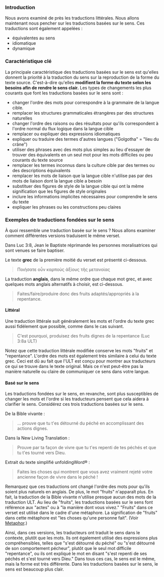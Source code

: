 ### Introduction

Nous avons examiné de près les traductions littérales. Nous allons maintenant nous pencher sur les traductions basées sur le sens. Ces traductions sont également appelées :

* équivalentes au sens
* idiomatique
* dynamique

### Caractéristique clé

La principale caractéristique des traductions basées sur le sens est qu'elles donnent la priorité à la traduction du sens sur la reproduction de la forme du texte source. C'est-à-dire qu'elles **modifient la forme du texte selon les besoins afin de rendre le sens clair.** Les types de changements les plus courants que font les traductions basées sur le sens sont :

* changer l'ordre des mots pour correspondre à la grammaire de la langue cible.
* remplacer les structures grammaticales étrangères par des structures naturelles
* changer l'ordre des raisons ou des résultats pour qu'ils correspondent à l'ordre normal du flux logique dans la langue cible
* remplacer ou expliquer des expressions idiomatiques
* expliquer ou traduire des termes d'autres langues ("Golgotha" = "lieu du crâne")
* utiliser des phrases avec des mots plus simples au lieu d'essayer de trouver des équivalents en un seul mot pour les mots difficiles ou peu courants du texte source
* remplacer les termes inconnus dans la culture cible par des termes ou des descriptions équivalents
* remplacer les mots de liaison que la langue cible n'utilise pas par des mots de liaison dont la langue cible a besoin
* substituer des figures de style de la langue cible qui ont la même signification que les figures de style originales
* inclure les informations implicites nécessaires pour comprendre le sens du texte
* expliquer les phrases ou les constructions peu claires

### Exemples de traductions fondées sur le sens

À quoi ressemble une traduction basée sur le sens ? Nous allons examiner comment différentes versions traduisent le même verset.

Dans Luc 3:8, Jean le Baptiste réprimande les personnes moralisatrices qui sont venues se faire baptiser.

Le texte **grec** de la première moitié du verset est présenté ci-dessous.

> Ποιήσατε οὖν καρποὺς ἀξίους τῆς μετανοίας

La traduction **anglais**, dans le même ordre que chaque mot grec, et avec quelques mots anglais alternatifs à choisir, est ci-dessous.

> Faites/faire/produire donc des fruits adaptés/appropriés à la repentance.

#### Littéral

Une traduction littérale suit généralement les mots et l'ordre du texte grec aussi fidèlement que possible, comme dans le cas suivant.

> C'est pourquoi, produisez des fruits dignes de la repentance (Luc 3:8a ULT)

Notez que cette traduction littérale modifiée conserve les mots "fruits" et "repentance". L'ordre des mots est également très similaire à celui du texte grec. Ceci est dû au fait que l'ULT est conçu pour montrer aux traducteurs ce qui se trouve dans le texte original. Mais ce n'est peut-être pas la manière naturelle ou claire de communiquer ce sens dans votre langue.

#### Basé sur le sens

Les traductions fondées sur le sens, en revanche, sont plus susceptibles de changer les mots et l'ordre si les traducteurs pensent que cela aidera à clarifier le sens. Considérez ces trois traductions basées sur le sens.

De la Bible vivante :

> ... prouve que tu t'es détourné du péché en accomplissant des actions dignes.

Dans la New Living Translation :
> Prouve par ta façon de vivre que tu t'es repenti de tes péchés et que tu t'es tourné vers Dieu.

Extrait du texte simplifié unfoldingWord® :

> Faites les choses qui montrent que vous avez vraiment rejeté votre ancienne façon de vivre dans le péché !

Remarquez que ces traductions ont changé l'ordre des mots pour qu'ils soient plus naturels en anglais. De plus, le mot "fruits" n'apparaît plus. En fait, la traduction de la Bible vivante n'utilise presque aucun des mots de la traduction ULT. Au lieu de "fruits", les traductions basées sur le sens font référence aux "actes" ou à "la manière dont vous vivez." "Fruits" dans ce verset est utilisé dans le cadre d'une métaphore. La signification de "fruits" dans cette métaphore est "les choses qu'une personne fait". (Voir [Metaphor](../figs-metaphor/01.md).)

Ainsi, dans ces versions, les traducteurs ont traduit le sens dans le contexte, plutôt que les mots. Ils ont également utilisé des expressions plus compréhensibles, telles que "s'est détourné du péché" ou "s'est détourné de son comportement pécheur", plutôt que le seul mot difficile "repentance", ou ils ont expliqué le mot en disant "s'est repenti de ses péchés et s'est tourné vers Dieu." Dans tous ces cas, le sens est le même, mais la forme est très différente. Dans les traductions basées sur le sens, le sens est beaucoup plus clair.
